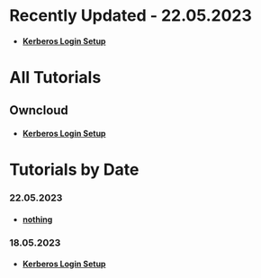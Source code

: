 # Recently Updated - 22.05.2023
  * #### [Kerberos Login Setup]


# All Tutorials
## Owncloud
* #### [Kerberos Login Setup]

# 
# Tutorials by Date

  ### 22.05.2023
  * #### [nothing]

  ### 18.05.2023
  * #### [Kerberos Login Setup]



[nothing]: https://github.com/GeraldLeikam/tutorials/blob/master/
[build active directory server on hetzner]: https://github.com/GeraldLeikam/tutorials/blob/master/guides/windows_server_2022/build_active_directory_on_hetzner.md
[Kerberos Login Setup]: https://github.com/GeraldLeikam/tutorials/blob/master/guides/ownCloud/kerberos/login_setup.md
